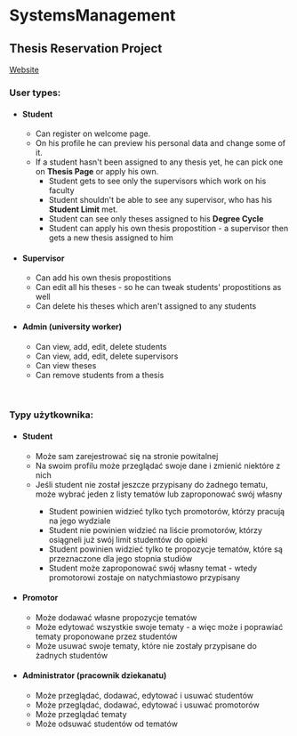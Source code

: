 # SystemsManagement
<h2>Thesis Reservation Project</h2>
<a href="https://pkprojectthesis.azurewebsites.net/">Website</a>
<h3>User types:</h3>
<ul>
    <li><h4>Student</h4></li>
    <ul>
        <li>Can register on welcome page.</li>
        <li>On his profile he can preview his personal data and change some of it. </li>
        <li>If a student hasn't been assigned to any thesis yet, he can pick one on <b>Thesis Page</b> or apply his own.
            <ul>
                <li>Student gets to see only the supervisors which work on his faculty</li>
                <li>Student shouldn't be able to see any supervisor, who has his <b>Student Limit</b> met. </li>
                <li>Student can see only theses assigned to his <b>Degree Cycle</b></li>
                <li>Student can apply his own thesis propostition - a supervisor then gets a new thesis assigned to him</li>
            </ul>
        </li>
    </ul>
    <li><h4>Supervisor</h4></li>
    <ul>
        <li>Can add his own thesis propostitions</li>
        <li>Can edit all his theses - so he can tweak students' propostitions as well</li>
        <li>Can delete his theses which aren't assigned to any students</li>
    </ul>
    <li><h4>Admin (university worker)</h4></li>
    <ul>
        <li>Can view, add, edit, delete students</li>
        <li>Can view, add, edit, delete supervisors</li>
        <li>Can view theses</li>
        <li>Can remove students from a thesis</li>
    </ul>
</ul>

<br><h3>Typy użytkownika:</h3>
<ul>
    <li><h4>Student</h4></li>
    <ul>
        <li>Może sam zarejestrować się na stronie powitalnej</li>
        <li>Na swoim profilu może przeglądać swoje dane i zmienić niektóre z nich</li>
        <li>Jeśli student nie został jeszcze przypisany do żadnego tematu, może wybrać jeden z listy tematów lub zaproponować swój własny</li>
            <ul>
                <li>Student powinien widzieć tylko tych promotorów, którzy pracują na jego wydziale</li>
                <li>Student nie powinien widzieć na liście promotorów, którzy osiągneli już swój limit studentów do opieki</li>
                <li>Student powinien widzieć tylko te propozycje tematów, które są przeznaczone dla jego stopnia studiów</li>
                <li>Student może zaproponować swój własny temat - wtedy promotorowi zostaje on natychmiastowo przypisany</li>
            </ul>
        </li>
    </ul>
    <li><h4>Promotor</h4></li>
    <ul>
        <li>Może dodawać własne propozycje tematów</li>
        <li>Może edytować wszystkie swoje tematy - a więc może i poprawiać tematy proponowane przez studentów
        <li>Może usuwać swoje tematy, które nie zostały przypisane do żadnych studentów</li>
    </ul>
    <li><h4>Administrator (pracownik dziekanatu)</h4></li>
    <ul>
        <li>Może przeglądać, dodawać, edytować i usuwać studentów</li>
        <li>Może przeglądać, dodawać, edytować i usuwać promotorów</li>
        <li>Może przeglądać tematy</li>
        <li>Może odsuwać studentów od tematów</li>
    </ul>
</ul>

